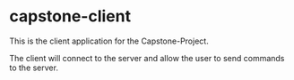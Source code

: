 # capstone-client

This is the client application for the Capstone-Project.

The client will connect to the server and allow the user to send commands to the server.